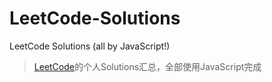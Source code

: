 # LeetCode-Solutions
LeetCode Solutions (all by JavaScript!)
> [LeetCode](https://leetcode.com/)的个人Solutions汇总，全部使用JavaScript完成
